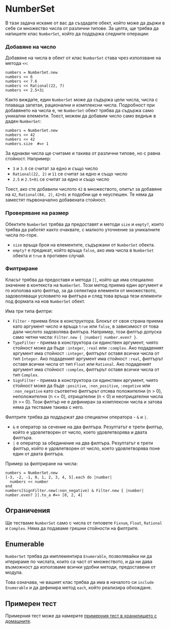 # NumberSet

В тази задача искаме от вас да създадете обект, който може да държи в себе си множество числа от различни типове. За целта, ще трябва да напишете клас `NumberSet`, който да поддържа следните операции:

### Добавяне на число

Добавяне на числа в обект от клас `NumberSet` става чрез използване на метода `<<`:

    numbers = NumberSet.new
    numbers << 6
    numbers << 7.6
    numbers << Rational(22, 7)
    numbers << 2.5+3i

Както виждате, един `NumberSet` може да съдържа цели числа, числа с плаваща запетая, рационални и комплексни числа. Подробност при добавянето на числа е, че `NumberSet` обект трябва да съдържа само уникални елементи. Тоест, можем да добавим число само веднъж в даден `NumberSet`:

    numbers = NumberSet.new
    numbers << 42
    numbers << 42
    numbers.size  #=> 1

За еднакви числа ще считаме и такива от различни типове, но с равна стойност. Например:

* `3` и `3.0` се считат за едно и също число
* `Rational(22, 2)` и `11` се считат за едно и също число
* `2.5` и `2.5+0i` се считат за едно и също число

Тоест, ако сте добавили числото `42` в множеството, опитът за добавяне на `42`, `Rational(84, 2)`, `42+0i` и подобни ще е неуспешен. Те няма да заместят първоначално добавената стойност.

### Проверяване на размер

Обектите `NumberSet` трябва да предоставят и методи `size` и `empty?`, които трябва да работят както очаквате, с малкото уточнение за уникалните числа по-горе.

* `size` връща броя на елементите, съдържани от `NumberSet` обекта.
* `empty?` е предикат, който връща `false`, ако има числа в `NumberSet` обекта и `true` в противен случай.

### Филтриране

Класът трябва да предоставя и метода `[]`, който ще има специално значение в контекста на `NumberSet`. Този метод приема един аргумент и го използва като филтър, за да селектира елементи от множеството, задоволяващи условието на филтъра и след това връща тези елементи под формата на нов `NumberSet` обект.

Има три типа филтри:

* `Filter` - приема блок в конструктора. Блокът от своя страна приема като аргумент число и връща `true` или `false`, в зависимост от това дали числото задоволява филтъра. Например, този филтър допуска само четни числа: `Filter.new { |number| number.even? }`.
* `TypeFilter` - приема в конструктора си единствен аргумент, чиято стойност може да бъде `:integer`, `:real` или `:complex`. Ако подаденият аргумент има стойност `:integer`, филтърът оставя всички числа от тип `Integer`. Ако подаденият аргумент има стойност `:real`, филтърът оставя всички числа от тип `Float` или `Rational`. Ако подаденият аргумент има стойност `:complex`, филтърът оставя всички числа от тип `Complex`.
* `SignFilter` - приема в конструктора си единствен аргумент, чиято стойност може да бъде `:positive`, `:non_positive`, `:negative` или `:non_negative` като съответно филтърът отсява положителни (n > 0), неположителни (n <= 0), отрицателни (n < 0) и неотрицателни числа (n >= 0). Този филтър не е дефиниран за комплексни числа и затова няма да тестваме такива с него.

Филтрите трябва да поддържат два специални оператора - `&` и `|`.

* `&` е оператор за сечение на два филтъра. Резултатът е трети филтър, който е удовлетворен от число, което удовлетворява и двата филтъра.
* `|` е оператор за обединение на два филтъра. Резултатът е трети филтър, който е удовлетворен от число, което удовлетворява поне един от двата филтъра.

Пример за филтриране на числа:

    numbers = NumberSet.new
    [-3, -2, -1, 0, 1, 2, 3, 4, 5].each do |number|
      numbers << number
    end
    numbers[SignFilter.new(:non_negative) & Filter.new { |number| number.even? }].to_a #=> [0, 2, 4]

## Ограничения

Ще тестваме `NumberSet` само с числа от типовете `Fixnum`, `Float`, `Rational` и `Complex`. Няма да подаваме грешни стойности на филтрите.

## Enumerable

`NumberSet` трябва да имплементира `Enumerable`, позволявайки ни да итерираме по числата, които са част от множеството, и да ни дава възможност да използваме всички удобни методи, предоставени от модула.

Това означава, че вашият клас трябва да има в началото си `include Enumerable` и да дефинира метод `each`, който реализира обхождане.

## Примерен тест

Примерния тест може да намерите [примерния тест в хранилището с домашните](http://github.com/fmi/ruby-homework/blob/master/tasks/02/sample_spec.rb).
